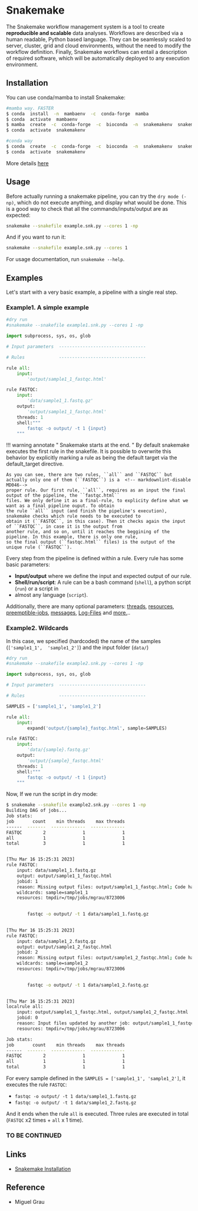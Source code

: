 # Snakemake

The Snakemake workflow management system is a tool to create **reproducible and scalable** data analyses.
Workflows are described via a human readable, Python based language. They can be seamlessly scaled to server, cluster,
grid and cloud environments, without the need to modify the workflow definition. Finally, Snakemake workflows
can entail a description of required software, which will be automatically deployed to any execution environment.

## Installation

You can use conda/mamba  to install Snakemake:

```bash
#mamba way. FASTER
$ conda  install  -n  mambaenv  -c  conda-forge  mamba
$ conda  activate  mambaenv
$ mamba  create  -c  conda-forge  -c  bioconda  -n  snakemakenv  snakemake
$ conda  activate  snakemakenv
```

```bash
#conda way
$ conda  create  -c  conda-forge  -c  bioconda  -n  snakemakenv  snakemake
$ conda  activate  snakemakenv
```

More details [here](https://snakemake.readthedocs.io/en/stable/getting_started/installation.html)

## Usage

Before actually running a snakemake pipeline, you can try the ``dry mode (-np)``, which do not execute anything,
and display what would be done. This is a good way to check that all the commands/inputs/output are as expected:

```bash
snakemake --snakefile example.snk.py --cores 1 -np
```

And if you want to run it:

```bash
snakemake --snakefile example.snk.py --cores 1
```

For usage documentation, run `snakemake --help`.

## Examples

Let's start with a very basic example, a pipeline with a single real step.

### Example1. A simple example

```python
#dry run
#snakemake --snakefile example1.snk.py --cores 1 -np

import subprocess, sys, os, glob

# Input parameters  ---------------------------------

# Rules             --------------------------------- 

rule all:
    input:
        'output/sample1_1_fastqc.html'

rule FASTQC:
    input:
        'data/sample1_1.fastq.gz'
    output:
        'output/sample1_1_fastqc.html'
    threads: 1
    shell:""" 
        fastqc -o output/ -t 1 {input}
    """
```

!!! warning annotate " Snakemake starts at the end. "
    By default snakemake executes the first rule in the snakefile. It is possible to overwrite this behavior by
    explicitly marking a rule as being the default target via the default_target directive.

    As you can see, there are two rules, ``all`` and ``FASTQC`` but actually only one of them (``FASTQC``) is a  <!-- markdownlint-disable MD046-->
    proper rule. Our first rule, ``all``, requires as an input the final output of the pipeline, the ``fastqc.html`` 
    files. We only define it as a final-rule, to explicity define what we want as a final pipeline ouput. To obtain 
    the rule ``all`` input (and finish the pipeline's execution), snakemake checks which rule needs to be executed to 
    obtain it (``FASTQC``, in this case). Then it checks again the input of ``FASTQC``, in case it is the output from 
    another rule, and so on, until it reaches the beggining of the pipeline. In this example, there is only one rule, 
    so the final output (``fastqc.html`` files) is the output of the unique rule (``FASTQC``).

Every step from the pipeline is defined within a rule. Every rule has some basic parameters:

- **Input/output** where we define the input and expected output of our rule.
- **Shell/run/script**: A rule can be a bash command (``shell``), a python script (``run``) or a script in
- almost any language (``script``).

Additionally, there are many optional parameters:
[threads](https://snakemake.readthedocs.io/en/stable/snakefiles/rules.html#threads),
[resources](https://snakemake.readthedocs.io/en/stable/snakefiles/rules.html#resources),
[preemptible-jobs](https://snakemake.readthedocs.io/en/stable/snakefiles/rules.html#preemptible-jobs),
[messages](https://snakemake.readthedocs.io/en/stable/snakefiles/rules.html#messages),
[Log-Files](https://snakemake.readthedocs.io/en/stable/snakefiles/rules.html#log-files) and
[more.](https://snakemake.readthedocs.io/en/stable/snakefiles/rules.html)..

### Example2. **Wildcards**
  
In this case, we specified (hardcoded) the name of the samples (``['sample1_1',  'sample1_2']``) and
the input folder (``data/``)
  
```python
#dry run
#snakemake --snakefile example2.snk.py --cores 1 -np

import subprocess, sys, os, glob

# Input parameters  ---------------------------------

# Rules             --------------------------------- 

SAMPLES = ['sample1_1', 'sample1_2']

rule all:
    input:
        expand('output/{sample}_fastqc.html', sample=SAMPLES)

rule FASTQC:
    input:
        'data/{sample}.fastq.gz'
    output:
        'output/{sample}_fastqc.html'
    threads: 1
    shell:""" 
        fastqc -o output/ -t 1 {input}
    """

```

Now, If we run the script in dry mode:

```bash
$ snakemake --snakefile example2.snk.py --cores 1 -np
Building DAG of jobs...
Job stats:
job       count    min threads    max threads
------  -------  -------------  -------------
FASTQC        2              1              1
all           1              1              1
total         3              1              1


[Thu Mar 16 15:25:31 2023]
rule FASTQC:
    input: data/sample1_1.fastq.gz
    output: output/sample1_1_fastqc.html
    jobid: 1
    reason: Missing output files: output/sample1_1_fastqc.html; Code has changed since last execution
    wildcards: sample=sample1_1
    resources: tmpdir=/tmp/jobs/mgrau/8723006

 
        fastqc -o output/ -t 1 data/sample1_1.fastq.gz
    

[Thu Mar 16 15:25:31 2023]
rule FASTQC:
    input: data/sample1_2.fastq.gz
    output: output/sample1_2_fastqc.html
    jobid: 2
    reason: Missing output files: output/sample1_2_fastqc.html; Code has changed since last execution
    wildcards: sample=sample1_2
    resources: tmpdir=/tmp/jobs/mgrau/8723006

 
        fastqc -o output/ -t 1 data/sample1_2.fastq.gz
    

[Thu Mar 16 15:25:31 2023]
localrule all:
    input: output/sample1_1_fastqc.html, output/sample1_2_fastqc.html
    jobid: 0
    reason: Input files updated by another job: output/sample1_1_fastqc.html, output/sample1_2_fastqc.html
    resources: tmpdir=/tmp/jobs/mgrau/8723006

Job stats:
job       count    min threads    max threads
------  -------  -------------  -------------
FASTQC        2              1              1
all           1              1              1
total         3              1              1
```

For every sample defined in the ``SAMPLES = ['sample1_1', 'sample1_2']``, it executes the rule ``FASTQC``:

- ``fastqc -o output/ -t 1 data/sample1_1.fastq.gz``
- ``fastqc -o output/ -t 1 data/sample1_2.fastq.gz``

And it ends when the rule ``all`` is executed. Three rules are executed in
total (``FASTQC`` x2 times + ``all`` x 1 time).

### TO BE CONTINUED

## Links

- [Snakemake Installation](https://snakemake.readthedocs.io/en/stable/getting_started/installation.html)

## Reference

- Miguel Grau
